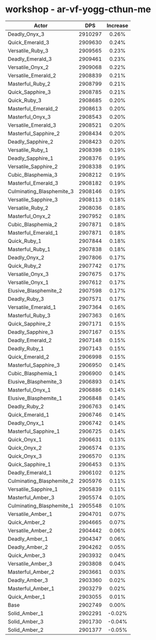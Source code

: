 # workshop - ar-vf-yogg-cthun-me
| Actor | DPS | Increase |
|---|:---:|:---:|
|Deadly_Onyx_3|2910297|0.26%|
|Quick_Emerald_3|2909630|0.24%|
|Versatile_Ruby_3|2909565|0.23%|
|Deadly_Emerald_3|2909461|0.23%|
|Versatile_Onyx_2|2909068|0.22%|
|Versatile_Emerald_2|2908839|0.21%|
|Masterful_Ruby_2|2908799|0.21%|
|Quick_Sapphire_3|2908785|0.21%|
|Quick_Ruby_3|2908685|0.20%|
|Masterful_Emerald_2|2908613|0.20%|
|Masterful_Onyx_3|2908543|0.20%|
|Versatile_Emerald_3|2908521|0.20%|
|Masterful_Sapphire_2|2908434|0.20%|
|Deadly_Sapphire_2|2908423|0.20%|
|Versatile_Ruby_1|2908398|0.19%|
|Deadly_Sapphire_1|2908376|0.19%|
|Versatile_Sapphire_2|2908338|0.19%|
|Cubic_Blasphemia_3|2908212|0.19%|
|Masterful_Emerald_3|2908182|0.19%|
|Culminating_Blasphemite_3|2908146|0.19%|
|Versatile_Sapphire_3|2908113|0.18%|
|Versatile_Ruby_2|2908036|0.18%|
|Masterful_Onyx_2|2907952|0.18%|
|Cubic_Blasphemia_2|2907871|0.18%|
|Masterful_Emerald_1|2907871|0.18%|
|Quick_Ruby_1|2907844|0.18%|
|Masterful_Ruby_1|2907838|0.18%|
|Deadly_Onyx_2|2907806|0.17%|
|Quick_Ruby_2|2907742|0.17%|
|Versatile_Onyx_3|2907675|0.17%|
|Versatile_Onyx_1|2907612|0.17%|
|Elusive_Blasphemite_2|2907598|0.17%|
|Deadly_Ruby_3|2907571|0.17%|
|Versatile_Emerald_1|2907364|0.16%|
|Masterful_Ruby_3|2907363|0.16%|
|Quick_Sapphire_2|2907171|0.15%|
|Deadly_Sapphire_3|2907167|0.15%|
|Deadly_Emerald_2|2907148|0.15%|
|Deadly_Ruby_1|2907143|0.15%|
|Quick_Emerald_2|2906998|0.15%|
|Masterful_Sapphire_3|2906950|0.14%|
|Cubic_Blasphemia_1|2906900|0.14%|
|Elusive_Blasphemite_3|2906893|0.14%|
|Masterful_Onyx_1|2906886|0.14%|
|Elusive_Blasphemite_1|2906848|0.14%|
|Deadly_Ruby_2|2906763|0.14%|
|Quick_Emerald_1|2906746|0.14%|
|Deadly_Onyx_1|2906742|0.14%|
|Masterful_Sapphire_1|2906725|0.14%|
|Quick_Onyx_1|2906631|0.13%|
|Quick_Onyx_2|2906574|0.13%|
|Quick_Onyx_3|2906570|0.13%|
|Quick_Sapphire_1|2906453|0.13%|
|Deadly_Emerald_1|2906102|0.12%|
|Culminating_Blasphemite_2|2905976|0.11%|
|Versatile_Sapphire_1|2905839|0.11%|
|Masterful_Amber_3|2905574|0.10%|
|Culminating_Blasphemite_1|2905548|0.10%|
|Versatile_Amber_1|2904701|0.07%|
|Quick_Amber_2|2904665|0.07%|
|Versatile_Amber_2|2904442|0.06%|
|Deadly_Amber_1|2904347|0.06%|
|Deadly_Amber_2|2904262|0.05%|
|Quick_Amber_3|2903932|0.04%|
|Versatile_Amber_3|2903808|0.04%|
|Masterful_Amber_2|2903661|0.03%|
|Deadly_Amber_3|2903360|0.02%|
|Masterful_Amber_1|2903279|0.02%|
|Quick_Amber_1|2903055|0.01%|
|Base|2902749|0.00%|
|Solid_Amber_1|2902291|-0.02%|
|Solid_Amber_3|2901730|-0.04%|
|Solid_Amber_2|2901377|-0.05%|
